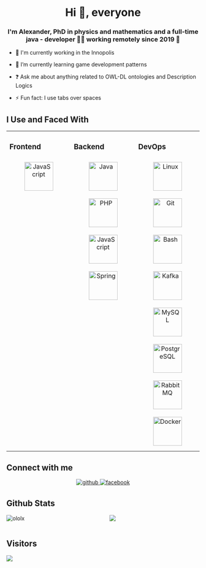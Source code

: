 **<h1 align="center">Hi 👋, everyone</h1>**  
  
### <h3 align="center">I'm Alexander, PhD in physics and mathematics and a full-time java - developer 👨‍💻 working remotely since 2019 🚀</h3>  
  
- 🔭 I'm currently working in the Innopolis  

- 🌱 I’m currently learning game development patterns  

- ❓ Ask me about anything related to OWL-DL ontologies and Description Logics  

- ⚡ Fun fact: I use tabs over spaces  


## I Use and Faced With
<table><tr><td valign="top" width="33%">


### Frontend  
<div align="center">  
<img style="margin: 10px" src="https://devicons.github.io/devicon/devicon.git/icons/javascript/javascript-original.svg" alt="JavaScript" height="75" />  
</div></td><td valign="top" width="33%">


### Backend  
<div align="center">  
<img style="margin: 10px" src="https://devicons.github.io/devicon/devicon.git/icons/java/java-original-wordmark.svg" alt="Java" height="75" />  
<img style="margin: 10px" src="https://devicons.github.io/devicon/devicon.git/icons/php/php-original.svg" alt="PHP" height="75" />  
<img style="margin: 10px" src="https://devicons.github.io/devicon/devicon.git/icons/javascript/javascript-original.svg" alt="JavaScript" height="75" />  
<img style="margin: 10px" src="https://www.vectorlogo.zone/logos/springio/springio-icon.svg" alt="Spring" height="75" />  
</div></td><td valign="top" width="33%">


### DevOps  
<div align="center">  
<img style="margin: 10px" src="https://devicons.github.io/devicon/devicon.git/icons/linux/linux-original.svg" alt="Linux" height="75" />  
<img style="margin: 10px" src="https://www.vectorlogo.zone/logos/git-scm/git-scm-icon.svg" alt="Git" height="75" />  
<img style="margin: 10px" src="https://www.vectorlogo.zone/logos/gnu_bash/gnu_bash-icon.svg" alt="Bash" height="75" />  
<img style="margin: 10px" src="https://www.vectorlogo.zone/logos/apache_kafka/apache_kafka-icon.svg" alt="Kafka" height="75" />  
<img style="margin: 10px" src="https://devicons.github.io/devicon/devicon.git/icons/mysql/mysql-original-wordmark.svg" alt="MySQL" height="75" />  
<img style="margin: 10px" src="https://devicons.github.io/devicon/devicon.git/icons/postgresql/postgresql-original-wordmark.svg" alt="PostgreSQL" height="75" />  
<img style="margin: 10px" src="https://www.vectorlogo.zone/logos/rabbitmq/rabbitmq-icon.svg" alt="RabbitMQ" height="75" />  
<img style="margin: 10px" src="https://devicons.github.io/devicon/devicon.git/icons/docker/docker-original-wordmark.svg" alt="Docker" height="75" />  
</div></td></tr></table>  


## Connect with me  
<div align="center">
  <a href="https://github.com/ololx" target="_blank">
    <img src=https://img.shields.io/badge/github-%2324292e.svg?&style=for-the-badge&logo=github&logoColor=white alt=github style="margin-bottom: 5px;" />
  </a>
  <a href="https://www.facebook.com/alexandr.kropotin.9" target="_blank">
    <img src=https://img.shields.io/badge/facebook-%232E87FB.svg?&style=for-the-badge&logo=facebook&logoColor=white alt=facebook style="margin-bottom: 5px;" />
  </a>  
</div>   


## Github Stats  
<div align="center">
  <img src="https://github-readme-stats.vercel.app/api?username=ololx&show_icons=true&count_private=true" />
  <img align="left" src="https://github-readme-stats.vercel.app/api/top-langs/?username=ololx&layout=compact&hide=html" alt="ololx" />
</div>   
<br/>


## Visitors 
<div align="left">
  <img src="https://komarev.com/ghpvc/?username=ololx&&style=flat-square" align="center" />
</div> 
